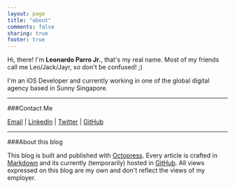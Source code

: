```yaml
---
layout: page
title: "about"
comments: false
sharing: true
footer: true
---  
```

    
Hi, there! I'm **Leonardo Parro Jr.**, that's my real name. Most of my friends call me Leo/Jack/Jayr, so don't be confused! ;)   
  
I'm an iOS Developer and currently working in one of the global digital agency based in Sunny Singapore.  

---
###Contact Me
  
[Email](mailto:jrparro@gmail.com) | [LinkedIn](http://sg.linkedin.com/pub/leonardo-parro-jr/a/738/735/) | [Twitter](https://twitter.com/jayrparro) | [GitHub](https://github.com/jayrparro)   
  
---  
###About this blog  
  
This blog is built and published with [Octopress](http://octopress.org/). Every article is crafted in [Markdown](http://daringfireball.net/projects/markdown/) and its currently (temporarily) hosted in [GitHub](github.com). All views expressed on this blog are my own and don't reflect the views of my employer.
  

